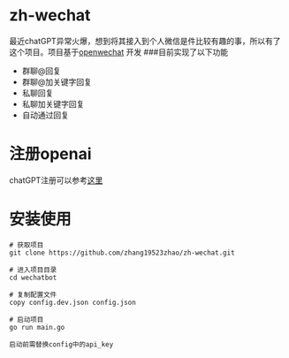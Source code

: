 # zh-wechat
最近chatGPT异常火爆，想到将其接入到个人微信是件比较有趣的事，所以有了这个项目。项目基于[openwechat](https://github.com/eatmoreapple/openwechat)
开发
###目前实现了以下功能
 + 群聊@回复
 + 群聊@加关键字回复
 + 私聊回复
 + 私聊加关键字回复
 + 自动通过回复
 
# 注册openai
chatGPT注册可以参考[这里](http://www.zhanghaobk.com/archives/chatgpt%E6%B3%A8%E5%86%8C%E5%AF%B9%E6%8E%A5%E5%BE%AE%E4%BF%A1)

# 安装使用
````
# 获取项目
git clone https://github.com/zhang19523zhao/zh-wechat.git

# 进入项目目录
cd wechatbot

# 复制配置文件
copy config.dev.json config.json

# 启动项目
go run main.go

启动前需替换config中的api_key
